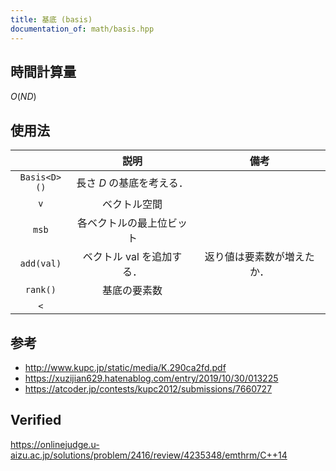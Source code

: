 ```yaml
---
title: 基底 (basis)
documentation_of: math/basis.hpp
---
```



## 時間計算量

$O(ND)$


## 使用法

||説明|備考|
|:--:|:--:|:--:|
|`Basis<D>()`|長さ $D$ の基底を考える．||
|`v`|ベクトル空間||
|`msb`|各ベクトルの最上位ビット||
|`add(val)`|ベクトル $\mathrm{val}$ を追加する．|返り値は要素数が増えたか．|
|`rank()`|基底の要素数||
|`<`|||


## 参考

- http://www.kupc.jp/static/media/K.290ca2fd.pdf
- https://xuzijian629.hatenablog.com/entry/2019/10/30/013225
- https://atcoder.jp/contests/kupc2012/submissions/7660727


## Verified

https://onlinejudge.u-aizu.ac.jp/solutions/problem/2416/review/4235348/emthrm/C++14
